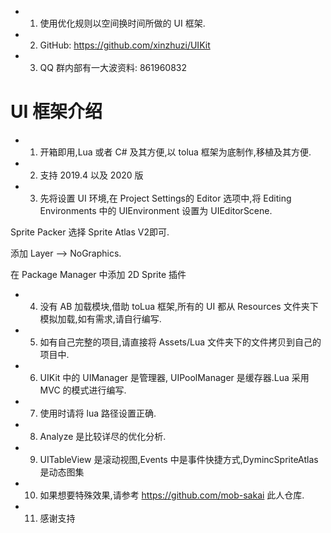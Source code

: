 
* 1. 使用优化规则以空间换时间所做的 UI 框架.

* 2. GitHub: https://github.com/xinzhuzi/UIKit

* 3. QQ 群内部有一大波资料: 861960832

# UI 框架介绍

* 1. 开箱即用,Lua 或者 C# 及其方便,以 tolua 框架为底制作,移植及其方便.

* 2. 支持 2019.4 以及 2020 版

* 3. 先将设置 UI 环境,在 Project Settings的 Editor 选项中,将 Editing Environments 中的 UIEnvironment 设置为 UIEditorScene.      

Sprite Packer 选择 Sprite Atlas V2即可.         

添加 Layer --> NoGraphics.      

在 Package Manager 中添加 2D Sprite 插件

* 4. 没有 AB 加载模块,借助 toLua 框架,所有的 UI 都从 Resources 文件夹下模拟加载,如有需求,请自行编写.

* 5. 如有自己完整的项目,请直接将 Assets/Lua 文件夹下的文件拷贝到自己的项目中.

* 6. UIKit 中的 UIManager 是管理器, UIPoolManager 是缓存器.Lua 采用 MVC 的模式进行编写.

* 7. 使用时请将 lua 路径设置正确.

* 8. Analyze 是比较详尽的优化分析.

* 9. UITableView 是滚动视图,Events 中是事件快捷方式,DymincSpriteAtlas 是动态图集

* 10. 如果想要特殊效果,请参考 https://github.com/mob-sakai 此人仓库.


* 11. 感谢支持
